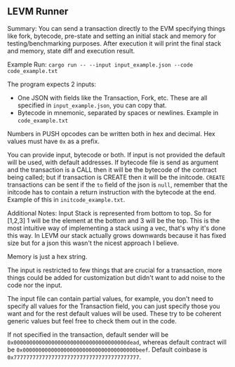## LEVM Runner

Summary: You can send a transaction directly to the EVM specifying things like fork, bytecode, pre-state and setting an initial stack and memory for testing/benchmarking purposes. After execution it will print the final stack and memory, state diff and execution result.

Example Run: `cargo run -- --input input_example.json --code code_example.txt`

The program expects 2 inputs:
- One JSON with fields like the Transaction, Fork, etc. These are all specified in `input_example.json`, you can copy that.
- Bytecode in mnemonic, separated by spaces or newlines. Example in `code_example.txt`

Numbers in PUSH opcodes can be written both in hex and decimal. Hex values must have `0x` as a prefix.

You can provide input, bytecode or both. If input is not provided the default will be used, with default addresses. If bytecode file is send as argument and the transaction is a CALL then it will be the bytecode of the contract being called; but if transaction is CREATE then it will be the initcode.
`CREATE` transactions can be sent if the `to` field of the json is `null`, remember that the initcode has to contain a return instruction with the bytecode at the end. Example of this in `initcode_example.txt`.

Additional Notes:
Input Stack is represented from bottom to top. So for [1,2,3] 1 will be the element at the bottom and 3 will be the top. This is the most intuitive way of implementing a stack using a vec, that's why it's done this way.
In LEVM our stack actually grows downwards because it has fixed size but for a json this wasn't the nicest approach I believe.

Memory is just a hex string.

The input is restricted to few things that are crucial for a transaction, more things could be added for customization but didn't want to add noise to the code nor the input.

The input file can contain partial values, for example, you don't need to specify all values for the Transaction field, you can just specify those you want and for the rest default values will be used. These try to be coherent generic values but feel free to check them out in the code.

If not specified in the transaction, default sender will be `0x000000000000000000000000000000000000dead`, whereas default contract will be `0x000000000000000000000000000000000000beef`.
Default coinbase is `0x7777777777777777777777777777777777777777`.




